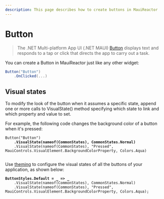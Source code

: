 ```yaml
---
description: This page describes how to create buttons in MauiReactor
---
```


# Button

> The .NET Multi-platform App UI (.NET MAUI) [Button](https://learn.microsoft.com/en-us/dotnet/api/microsoft.maui.controls.button) displays text and responds to a tap or click that directs the app to carry out a task.

You can create a Button in MauiReactor just like any other widget:

```csharp
Button("Button")
    .OnClicked(...)
```

## Visual states

To modify the look of the button when it assumes a specific state, append one or more calls to VisualState() method specifying which state to link and which property and value to set.

For example, the following code changes the background color of a button when it's pressed:

<pre class="language-csharp"><code class="lang-csharp">Button("Button")
<strong>    .VisualState(nameof(CommonStates), CommonStates.Normal)
</strong>    .VisualState(nameof(CommonStates), "Pressed", MauiControls.VisualElement.BackgroundColorProperty, Colors.Aqua)

</code></pre>

Use [theming](../theming.md) to configure the visual states of all the buttons of your application, as shown below:

<pre class="language-csharp"><code class="lang-csharp"><strong>ButtonStyles.Default = _ => _
</strong>    .VisualState(nameof(CommonStates), CommonStates.Normal)
    .VisualState(nameof(CommonStates), "Pressed", MauiControls.VisualElement.BackgroundColorProperty, Colors.Aqua);
</code></pre>
